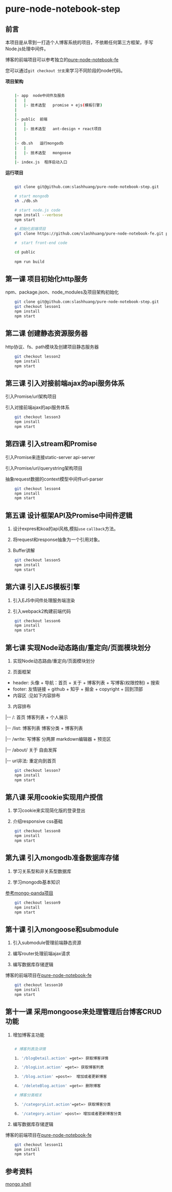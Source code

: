 # pure-node-notebook-step

## 前言

本项目是从零到一打造个人博客系统的项目，不依赖任何第三方框架，手写Node.js处理中间件。

博客的前端项目可以参考独立的[pure-node-notebook-fe](https://github.com/slashhuang/pure-node-notebook-fe)


您可以通过`git checkout 分支`来学习不同阶段的node代码。

**项目架构**

```bash

	|- app  node中间件及服务
	|	|
	|	|- 技术选型   promise + ejs(模板引擎)
	|
	|
	|- public  前端
	|	|
	|	|- 技术选型   ant-design + react项目
	|
	|
	|- db.sh   运行mongodb
	|	|
	|	|- 技术选型   mongoose
	|
	|- index.js  程序启动入口

```


**运行项目**

```bash

	git clone git@github.com:slashhuang/pure-node-notebook-step.git

	# start mongodb
	sh ./db.sh

	# start node.js code
	npm install --verbose
	npm start

	# 初始化前端项目
	git clone https://github.com/slashhuang/pure-node-notebook-fe.git public

	#  start front-end code

	cd public
	
	npm run build

```

## 第一课 项目初始化http服务

npm、package.json、node_modules及项目架构初始化

```bash
	git clone git@github.com:slashhuang/pure-node-notebook-step.git
	git checkout lesson1
	npm install
	npm start
```

## 第二课 创建静态资源服务器

http协议、fs、path模块及创建项目静态服务器

```bash
	git checkout lesson2
	npm install
	npm start
```

## 第三课 引入对接前端ajax的api服务体系

引入Promise/url架构项目

引入对接前端ajax的api服务体系

```bash
	git checkout lesson3
	npm install
	npm start
```

## 第四课 引入stream和Promise

引入Promise来连接static-server api-server

引入Promise/url/querystring架构项目

抽象request数据的context模型中间件url-parser

```bash
	git checkout lesson4
	npm install
	npm start
```

## 第五课 设计框架API及Promise中间件逻辑

1. 设计expres和koa的api风格,模拟`use` `callback`方法。

2. 将request和response抽象为一个引用对象。

3. Buffer讲解

```bash
	git checkout lesson5
	npm install
	npm start
```

## 第六课 引入EJS模板引擎

1. 引入EJS中间件处理服务端渲染

2. 引入webpack2构建前端代码

```bash
	git checkout lesson6
	npm install
	npm start
```

## 第七课  实现Node动态路由/重定向/页面模块划分

1. 实现Node动态路由/重定向/页面模块划分

2. 页面框架

- header:   头像 + 导航：首页 + 关于 + 博客列表 + 写博客(权限控制) +  搜索
- footer:   友情链接 + github + 知乎 + 掘金 + copyright + 回到顶部
- 内容区 :见如下内容排布

3. 内容排布

|-- /: 首页   博客列表 + 个人展示

|-- /list: 博客列表  博客分类  + 博客列表

|-- /write: 写博客    分两屏  markdown编辑器 +  预览区

|-- /about/ 关于      自由发挥

|-- url非法: 重定向到首页


```bash
	git checkout lesson7
	npm install
	npm start
```

## 第八课 采用cookie实现用户授信

1. 学习cookie来实现简化版的登录登出

2. 介绍responsive css基础

```bash
	git checkout lesson8
	npm install
	npm start
```


## 第九课 引入mongodb准备数据库存储

1. 学习关系型和非关系型数据库

2. 学习mongodb基本知识

[参考mongo-panda项目](https://github.com/slashhuang/mongo-panda)

```bash
	git checkout lesson9
	npm install
	npm start
```

## 第十课 引入mongoose和submodule

1. 引入submodule管理前端静态资源

2. 编写router处理前端ajax请求

3. 编写数据库存储逻辑

博客的前端项目在[pure-node-notebook-fe](https://github.com/slashhuang/pure-node-notebook-fe)

```bash
	git checkout lesson10
	npm install
	npm start
```

## 第十一课 采用mongoose来处理管理后台博客CRUD功能

1. 增加博客主功能

```bash

	# 博客列表及详情

	1. '/blogDetail.action' =get=> 获取博客详情

	2. '/blogList.action' =get=> 获取博客列表

	3. '/blog.action' =post=>  增加或者更新博客

	4. '/deleteBlog.action' =get=> 删除博客

	# 博客分类相关

	5. '/categoryList.action'=get=> 获取博客分类

	6. '/category.action' =post=> 增加或者更新博客分类
```

2. 编写数据库存储逻辑


博客的前端项目在[pure-node-notebook-fe](https://github.com/slashhuang/pure-node-notebook-fe)

```bash
	git checkout lesson11
	npm install
	npm start
```




## 参考资料
[mongo shell](https://docs.mongodb.com/manual/reference/mongo-shell/)















